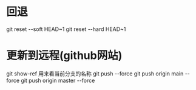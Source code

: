# 回退
git reset --soft HEAD~1
git reset --hard HEAD~1

# 更新到远程(github网站)
git show-ref  用来看当前分支的名称
git push --force
git push origin main --force
git push origin master --force